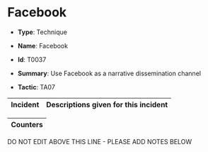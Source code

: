 # Facebook

* **Type**: Technique

* **Name**: Facebook

* **Id**: T0037

* **Summary**: Use Facebook as a narrative dissemination channel

* **Tactic**: TA07


| Incident | Descriptions given for this incident |
| -------- | -------------------- |



| Counters |
| -------- |


DO NOT EDIT ABOVE THIS LINE - PLEASE ADD NOTES BELOW